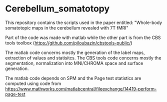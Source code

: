 # Cerebellum_somatotopy

This repository contains the scripts used in the paper entitled: "Whole-body somatotopic maps in the cerebellum revealed with 7T fMRI"

Part of the code was made with matlab while the other part is from the CBS tools toolbox (https://github.com/piloubazin/cbstools-public/)

The matlab code concerns mostly the generation of the label maps, extraction of values and statisitcs.
The CBS tools code concerns mostly the segmentation, normalization into MNI/CHROMA space and surface generation.

The matlab code depends on SPM and the Page test statistics are computed using code from https://www.mathworks.com/matlabcentral/fileexchange/14419-perform-page-test

